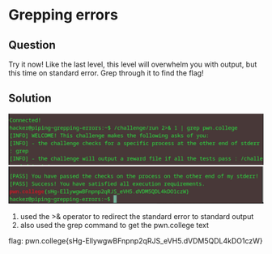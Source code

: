 # Grepping errors
## Question
Try it now! Like the last level, this level will overwhelm you with output, but this time on standard error. Grep through it to find the flag!


## Solution
![](./images/8a.jpg)
![](./images/8b.jpg)
1. used the >& operator to redirect the standard error to standard output
2. also used the grep command to get the pwn.college text

flag: pwn.college{sHg-EllywgwBFnpnp2qRJS_eVH5.dVDM5QDL4kDO1czW}
